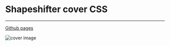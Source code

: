 # Shapeshifter cover CSS

---

[Github pages](https://pandacore.github.io/shapeshifter-cover-css/)

![cover image](https://www.thebackstage.net/wp-content/uploads/2017/07/knuckle-puck-shapeshifter.jpg)